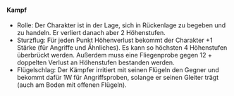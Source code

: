 #### Kampf

* Rolle: Der Charakter ist in der Lage, sich in Rückenlage zu begeben und zu handeln. Er verliert danach aber 2
Höhenstufen.
* Sturzflug: Für jeden Punkt Höhenverlust bekommt der Charakter +1 Stärke (für Angriffe und Ähnliches). Es kann so
höchsten 4 Höhenstufen überbrückt werden. Außerdem muss eine Fliegenprobe gegen 12 + doppelten Verlust an Höhenstufen bestanden werden.
* Flügelschlag: Der Kämpfer irritiert mit seinen Flügeln den Gegner und bekommt dafür 1W für Angriffsproben, solange
er seinen Gleiter trägt (auch am Boden mit offenen Flügeln).
